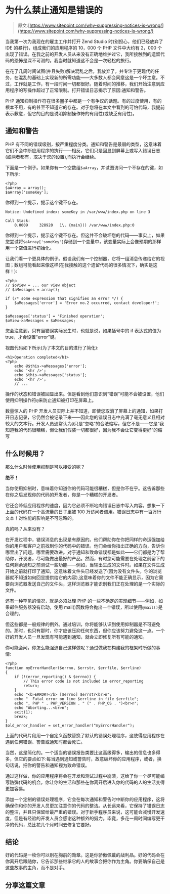# 为什么禁止通知是错误的

> 原文:[https://www.sitepoint.com/why-suppressing-notices-is-wrong/](https://www.sitepoint.com/why-suppressing-notices-is-wrong/)

当我第一次为我现在的雇主工作并打开 Zend Studio 时(别担心，他们已经放弃了 IDE 的暴行)，组成我们的应用程序的 10，000 个 PHP 文件中大约有 2，000 个出现了错误。在我之前的开发人员从来没有正确地维护过它，我所接触到的遗留代码的恐怖是深不可测的。我当时就知道这不会是一次轻松的旅行。

在花了几周时间试图(并且失败)解决混乱之后，我放弃了，并专注于更现代的任务，在混乱的基础上实现新的所需功能——大多数人都会同意这是一个坏主意。不过，工作就是工作，有一段时间一切都很好。随着时间的推移，我们开始注意到应用程序的写操作超过了正常限制。打开错误日志揭示了原因:通知和警告。

PHP 通知抑制操作符在很多圈子中都是一个有争议的话题。有的过度使用，有的根本不用，有的甚至不知道它的存在。对于您将在本文中看到的可怕代码，我提前表示歉意，但它的目的是说明抑制操作符的有用性(或缺乏有用性)。

## 通知和警告

PHP 有不同的错误级别，按严重程度分类。通知和警告是最弱的类型，这意味着它们不会中断应用程序的执行——相反，它们只是回显到屏幕上或写入错误日志(或两者都有，取决于您的设置),而执行会继续。

下面是一个例子。如果你有一个空数组`$aArray`，并试图访问一个不存在的键，如下所示:

```
<?php
$aArray = array();
$aArray['someKey'];
```

你得到一个提示，提示这个键不存在。

```
Notice: Undefined index: someKey in /var/www/index.php on line 3

Call Stack:
    0.0009     328920   1\. {main}() /var/www/index.php:0 
```

你得到一个提示，提示这个键不存在。但这并不会破坏您的代码——事实上，如果您尝试将`$aArray['someKey']`存储到一个变量中，该变量实际上会像预期的那样用一个空值进行初始化。

让我们看一个更具体的例子。假设我们有一个控制器，它将一组消息传递给它的视图；数组可能看起来像这样(在我接触的这个遗留代码的很多情况下，确实是这样！):

```
<?php
// $oView = ... our view object
// $aMessages = array();

if (/* some expression that signifies an error */) {
    $aMessages['error'] = 'Error no.2 occurred, contact developer!'; 
}

$aMessages['status'] = 'Finished operation';
$oView->aMessages = $aMessages;
```

您会注意到，只有当错误实际发生时，也就是说，如果括号中的 if 表达式的值为 true，才会设置“error”键。

视图代码如下所示(为了本文的目的进行了简化):

```
<h1>Operation completed</h1>
<?php 
    echo @$this->aMessages['error'];
    echo '<hr />';
    echo $this->aMessages['status'];
    echo '<hr />';
    // ...
```

操作的状态和错误被回显出来。但是看到他们意识到“错误”可能不会被设置，他们使用抑制操作符`@`来防止通知被打印在屏幕上。

数量惊人的 PHP 开发人员实际上并不知道，即使您取消了屏幕上的通知，如果打开日志记录，它仍然会被记录下来——因此您的错误日志中充满了毫无意义且相对较大的文本行。开发人员通常认为`@`只是“忽略”的合法缩写，但它不是——它是“我知道我的代码很糟糕，但让我们假装一切都很好，因为我不会让它变得更好”的缩写

## 什么时候用？

那么什么时候使用抑制是可以接受的呢？

**绝不！**

当你使用抑制时，意味着你知道你的代码可能很糟糕，但是你不在乎。这告诉那些在你之后发现你的代码的开发者，你是一个糟糕的开发者。

它还会降低应用程序的速度，因为它必须不断地向错误日志中写入内容。想象一下上面的代码在一个高流量的日子里被 100 万访问者调用。错误日志中有一百万行文本！对性能的影响是不可忽略的。

真的吗？从来没有？

在开发过程中，错误消息的出现是有原因的。他们帮助你在你把同样的命运强加给你的用户和客户之前找到你的代码中的错误。他们会给你指出正确的方向，告诉你哪里出了问题，哪里需要改进。对于通知和致命错误都是如此——它们都是为了帮助你，开发者，尽可能做出最好的产品。然而，有时您可能需要在处理之前留下的任何剩余通知之前测试一些功能——例如，当输出生成的文件时。如果在文件生成开始之前就打印了通知，这意味着文件头已经发送了(因为没有文件头，你的浏览器就不知道如何回显提供给它的内容),这意味着你的文件不能正确显示，因为它需要向浏览器发送自己的文件头，这样浏览器才能识别我们正在处理的是一个实际的文件。

还有一种罕见的情况，就是必须处理 PHP 的一些不确定的实现细节——例如，如果邮件服务器没有启动，使用 mail()函数将会抛出一个错误，所以使用`@mail()`是合理的。

但这些都是一般规律的例外。通过培训，你将能够认识到使用抑制器是不可避免的。那时，也只有那时，你才应该压抑任何东西，但你应该努力避免这一点。一个好的开发人员一旦发现有可能遇到通知，就会立即修复所有可能的通知。

你可能会问，你怎么能强迫自己这样做呢？通过做我在构建我的框架时所做的事情:

```
<?php
function myErrorHandler($errno, $errstr, $errfile, $errline)
{
    if (!(error_reporting() & $errno)) {
        // This error code is not included in error_reporting         
        return;
    }
    echo "<b>ERROR!</b> [$errno] $errstr<br>n";
    echo "  Fatal error on line $errline in file $errfile";
    echo ", PHP " . PHP_VERSION . " (" . PHP_OS . ")<br>n";
    echo "Aborting...<br>n";
    exit(1);
    break;
}
$old_error_handler = set_error_handler("myErrorHandler");
```

上面的代码片段用一个自定义函数替换了默认的错误处理程序，这使得应用程序在遇到任何错误、警告或通知时都会死亡。

当然，这是简化的。一个适当的错误报告类要比这高级得多，输出的信息也多得多，但它的要点如下:每当遇到通知或警告时，故意破坏你的应用程序，或者，换句话说，把你的警告和通知视为致命错误。

通过这样做，你的应用程序将会在开发和测试过程中崩溃，这给了你一个尽可能编写防弹代码的机会。你让你的生活和那些在你离开后进入你的代码的人的生活变得更加容易。

添加一个定制的错误处理程序，它会在每次通知和警告时中断你的应用程序，这将确保你和你的开发人员更加注意你的代码的整洁。从长远来看，它保持了错误日志的整洁，并且只保留给最严重的错误。对于新手程序员来说，这可能会减慢开发速度，但是有经验的开发人员会感谢这种额外的努力。毕竟，多花一周时间编写更干净的代码，总比花几个月时间去修复它要好。

## 结论

好的代码是一枚你可以别在胸前的勋章。这是你骄傲佩戴的战利品。好的代码会在你离开后跟随你，它告诉那些继承它的人的故事会把你作为主角。你要确保自己是这些故事的主角，而不是对手。

## 分享这篇文章